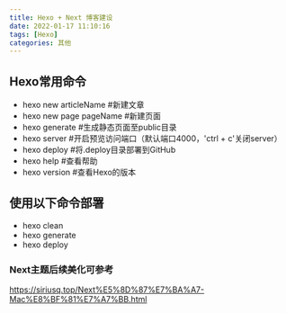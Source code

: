 ```yaml
---
title: Hexo + Next 博客建设
date: 2022-01-17 11:10:16
tags: [Hexo]
categories: 其他
---
```




## Hexo常用命令

<!-- more -->

- hexo new articleName #新建文章
- hexo new page pageName #新建页面
- hexo generate #生成静态页面至public目录
- hexo server #开启预览访问端口（默认端口4000，'ctrl + c'关闭server）
- hexo deploy #将.deploy目录部署到GitHub
- hexo help  #查看帮助
- hexo version  #查看Hexo的版本

## 使用以下命令部署

- hexo clean
- hexo generate
- hexo deploy

### Next主题后续美化可参考

https://siriusq.top/Next%E5%8D%87%E7%BA%A7-Mac%E8%BF%81%E7%A7%BB.html